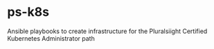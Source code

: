 # ps-k8s
Ansible playbooks to create infrastructure for the Pluralsiight Certified Kubernetes Administrator path
